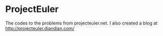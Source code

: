 ProjectEuler
============

The codes to the problems from projecteuler.net. I also created a blog at http://projecteuler.diandian.com/
